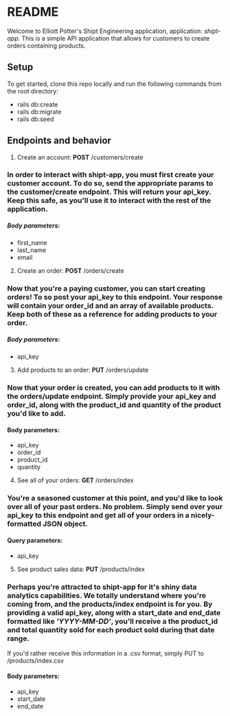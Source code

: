 # README

Welcome to Elliott Potter's Shipt Engineering application, application: *shipt-app*. This is a simple API application that allows for customers to create orders containing products.

## Setup
To get started, clone this repo locally and run the following commands from the root directory:
* rails db:create
* rails db:migrate
* rails db:seed

## Endpoints and behavior
1. Create an account: **POST** /customers/create
### In order to interact with shipt-app, you must first create your customer account. To do so, send the appropriate params to the customer/create endpoint. This will return your **api_key**. Keep this safe, as you'll use it to interact with the rest of the application.

##### Body parameters:
* first_name
* last_name
* email


2. Create an order: **POST** /orders/create
### Now that you're a paying customer, you can start creating orders! To so post your api_key to this endpoint. Your response will contain your **order_id** and an array of available products. Keep both of these as a reference for adding products to your order.

##### Body parameters:
* api_key


3. Add products to an order: **PUT** /orders/update
### Now that your order is created, you can add products to it with the orders/update endpoint. Simply provide your api_key and order_id, along with the product_id and quantity of the product you'd like to add.

#### Body parameters:
* api_key
* order_id
* product_id
* quantity


4. See all of your orders: **GET** /orders/index
### You're a seasoned customer at this point, and you'd like to look over all of your past orders. No problem. Simply send over your api_key to this endpoint and **get** all of your orders in a nicely-formatted JSON object.

#### Query parameters:
* api_key


5. See product sales data: **PUT** /products/index
### Perhaps you're attracted to shipt-app for it's shiny data analytics capabilities. We totally understand where you're coming from, and the products/index endpoint is for you. By providing a valid api_key, along with a start_date and end_date formatted like *'YYYY-MM-DD'*, you'll receive a the product_id and total quantity sold for each product sold during that date range.

If you'd rather receive this information in a .csv format, simply PUT to /products/index.csv

#### Body parameters:
* api_key
* start_date
* end_date
